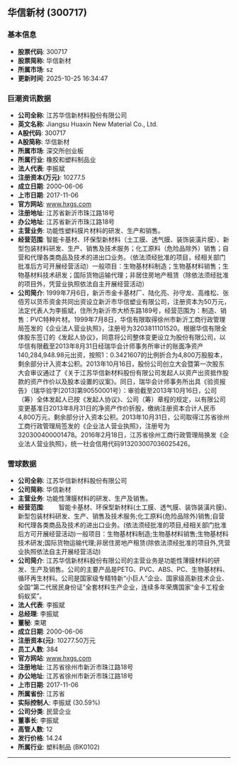 ## 华信新材 (300717)

### 基本信息

- **股票代码**: 300717
- **股票简称**: 华信新材
- **所属市场**: sz
- **更新时间**: 2025-10-25 16:34:47

### 巨潮资讯数据

- **公司全称**: 江苏华信新材料股份有限公司
- **英文名称**: Jiangsu Huaxin New Material Co., Ltd.
- **A股代码**: 300717
- **A股简称**: 华信新材
- **所属市场**: 深交所创业板
- **所属行业**: 橡胶和塑料制品业
- **法人代表**: 李振斌
- **注册资本(万元)**: 10277.5
- **成立日期**: 2000-06-06
- **上市日期**: 2017-11-06
- **官方网站**: www.hxgs.com
- **注册地址**: 江苏省新沂市珠江路18号
- **办公地址**: 江苏省新沂市珠江路18号
- **主营业务**: 功能性塑料膜片材料的研发、生产和销售。
- **经营范围**: 智能卡基材、环保型新材料（土工膜、透气膜、装饰装潢片膜）、新型包装材料研发、生产、销售及技术服务；化工原料（危险品除外）销售；自营和代理各类商品及技术的进出口业务。（依法须经批准的项目，经相关部门批准后方可开展经营活动）一般项目：生物基材料制造；生物基材料销售；生物基材料技术研发；国际货物运输代理；非居住房地产租赁（除依法须经批准的项目外，凭营业执照依法自主开展经营活动）
- **公司简介**: 1999年7月6日，新沂市金卡基材厂、陆化亮、孙守龙、高维松、张佰芳以货币资金共同出资设立新沂市华信塑业有限公司，注册资本为50万元，法定代表人为李振斌，住所为新沂市大桥东路189号，经营范围为：制造、销售：PVC特种片材。1999年7月8日，华信有限取得徐州市新沂工商行政管理局签发的《企业法人营业执照》，注册号为3203811101520。根据华信有限全体股东签订的《发起人协议》，同意将公司整体变更设立为股份有限公司，以华信有限截至2013年8月31日经瑞华会计师事务所审计的账面净资产140,284,948.98元出资，按照1：0.3421607的比例折合为4,800万股股本，剩余部分计入资本公积。2013年10月16日，股份公司创立大会暨第一次股东大会审议通过了《关于江苏华信新材料股份有限公司发起人以资产出资抵作股款的资产作价以及股本设置的议案》。同日，瑞华会计师事务所出具《验资报告》（瑞华验字[2013]第90550001号）：审验截至2013年10月16日，公司（筹）全体发起人已按《发起人协议》、公司（筹）章程的规定，以有限公司变更基准日2013年8月31日的净资产作价折股，缴纳注册资本合计人民币4,800万元，剩余部分计入资本公积。2013年10月31日，公司取得江苏省徐州工商行政管理局签发的《企业法人营业执照》，注册号为320300400001478。2016年2月18日，江苏省徐州工商行政管理局换发《企业法人营业执照》，统一社会信用代码913203007036025426。

### 雪球数据

- **公司全称**: 江苏华信新材料股份有限公司
- **公司简称**: 华信新材
- **主营业务**: 功能性薄膜材料的研发、生产及销售。
- **经营范围**: 　　智能卡基材、环保型新材料(土工膜、透气膜、装饰装潢片膜)、新型包装材料研发、生产、销售及技术服务;化工原料(危险品除外)销售;自营和代理各类商品及技术的进出口业务。(依法须经批准的项目,经相关部门批准后方可开展经营活动)一般项目：生物基材料制造;生物基材料销售;生物基材料技术研发;国际货物运输代理;非居住房地产租赁(除依法须经批准的项目外,凭营业执照依法自主开展经营活动)
- **公司简介**: 江苏华信新材料股份有限公司的主营业务是功能性薄膜材料的研发、生产及销售。公司的主要产品是PETG、PVC、ABS、PC、生物基材料、循环再生材料。公司是国家级专精特新“小巨人”企业、国家级高新技术企业、全国“第二代居民身份证”全套材料生产企业，连续多年荣膺国家“金卡工程金蚂蚁奖”。
- **法人代表**: 李振斌
- **总经理**: 李振斌
- **董秘**: 束珺
- **成立日期**: 2000-06-06
- **注册资本(元)**: 10277.50万元
- **员工人数**: 384
- **官方网站**: www.hxgs.com
- **注册地址**: 江苏省徐州市新沂市珠江路18号
- **办公地址**: 江苏省徐州市新沂市珠江路18号
- **上市日期**: 2017-11-06
- **所属省份**: 江苏省
- **实际控制人**: 李振斌 (30.59%)
- **公司分类**: 民营企业
- **董事长**: 李振斌
- **高管人数**: 12
- **发行价格**: 14.24
- **所属行业**: 塑料制品 (BK0102)

---